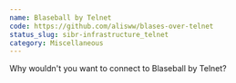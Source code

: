```yaml
---
name: Blaseball by Telnet
code: https://github.com/alisww/blases-over-telnet
status_slug: sibr-infrastructure_telnet
category: Miscellaneous
---
```

Why wouldn't you want to connect to Blaseball by Telnet?